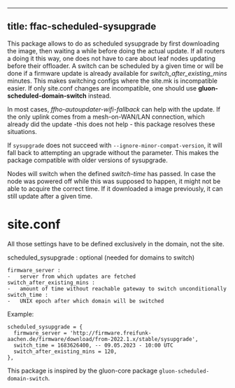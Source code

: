 <!--
SPDX-FileCopyrightText: Florian Maurer (FFAC)

SPDX-License-Identifier: GPL-2.0-or-later
-->

---
title: ffac-scheduled-sysupgrade
---

This package allows to do as scheduled sysupgrade by first downloading
the image, then waiting a while before doing the actual update. If all
routers a doing it this way, one does not have to care about leaf nodes
updating before their offloader. A switch can be scheduled by a given
time or will be done if a firmware update is already available for
*switch_after_existing_mins* minutes. This makes switching configs where
the site.mk is incompatible easier. If only site.conf changes are
incompatible, one should use **gluon-scheduled-domain-switch** instead.

In most cases, *ffho-autoupdater-wifi-fallback* can help with the
update. If the only uplink comes from a mesh-on-WAN/LAN connection,
which already did the update -this does not help - this package resolves
these situations.

If `sysupgrade` does not succeed with `--ignore-minor-compat-version`, it
will fall back to attempting an upgrade without the parameter. This makes
the package compatible with older versions of sysupgrade.

Nodes will switch when the defined *switch-time* has passed. In case the
node was powered off while this was supposed to happen, it might not be
able to acquire the correct time. If it downloaded a image previously,
it can still update after a given time.

# site.conf

All those settings have to be defined exclusively in the domain, not the
site.

scheduled_sysupgrade : optional (needed for domains to switch)


    firmware_server :
    -   server from which updates are fetched
    switch_after_existing_mins :
    -   amount of time without reachable gateway to switch unconditionally
    switch_time :
    -   UNIX epoch after which domain will be switched

Example:

    scheduled_sysupgrade = {
      firmware_server = 'http://firmware.freifunk-aachen.de/firmware/download/from-2022.1.x/stable/sysupgrade',
      switch_time = 1683626400, -- 09.05.2023 - 10:00 UTC
      switch_after_existing_mins = 120,
    },

This package is inspired by the gluon-core package `gluon-scheduled-domain-switch`.
